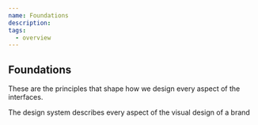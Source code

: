 ```yaml
---
name: Foundations
description:
tags:
  - overview
---
```


<DocHeader props={props}/>

## Foundations

These are the principles that shape how we design every aspect of the
interfaces.

The design system describes every aspect of the visual design of a brand
